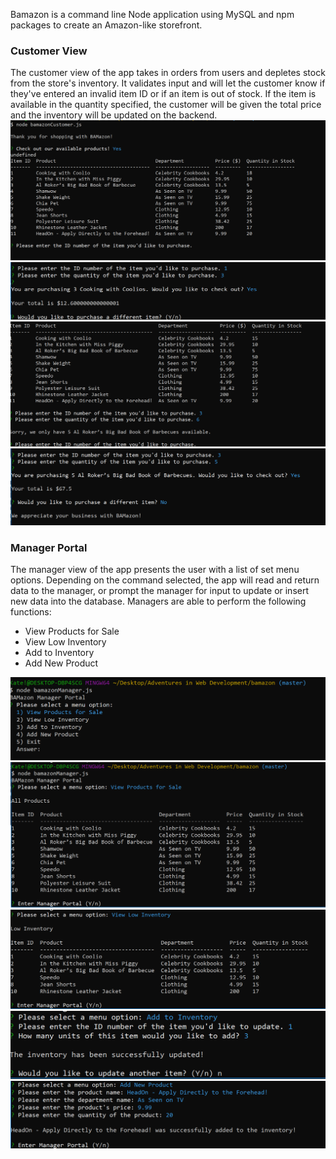 Bamazon is a command line Node application using MySQL and npm packages to create an Amazon-like storefront.

<h3>Customer View</h3>
The customer view of the app takes in orders from users and depletes stock from the store's inventory. It validates input and will let the customer know if they've entered an invalid item ID or if an item is out of stock. If the item is available in the quantity specified, the customer will be given the total price and the inventory will be updated on the backend.

<img src="bc1.png">
<br>
<img src="bc2.png">
<br>
<img src="bc3.png">
<br>
<img src="bc4.png">

<h3>Manager Portal</h3>
The manager view of the app presents the user with a list of set menu options. Depending on the command selected, the app will read and return data to the manager, or prompt the manager for input to update or insert new data into the database. Managers are able to perform the following functions:

- View Products for Sale
- View Low Inventory
- Add to Inventory
- Add New Product


<img src="bm1.png">
<br>
<img src="bm2.png">
<br>
<img src="bm3.png">
<br>
<img src="bm4.png">
<br>
<img src="bm5.png">
